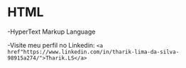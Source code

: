 # HTML 

-HyperText Markup Language

-Visite meu perfil no Linkedin: `<a href"https://www.linkedin.com/in/tharik-lima-da-silva-98915a274/">Tharik.LS</a>`
